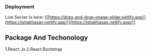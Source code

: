 
### Deployment

Live Server Is here: [[[https://drag-and-drop-image-slider.netlify.app/](https://istiakhasan.netlify.app/)](https://istiakhasan.netlify.app/)]

## Package And Techonology 
1.React Js
2.React Bootstrap

